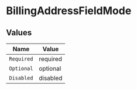 # BillingAddressFieldMode


## Values

| Name       | Value      |
| ---------- | ---------- |
| `Required` | required   |
| `Optional` | optional   |
| `Disabled` | disabled   |